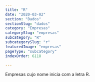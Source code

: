 ```yaml
---
title: "R"
date: "2020-03-02"
section: "Dados"
sectionSlug: "dados"
category: "Empresas"
categorySlug: "empresas"
subcategory: "R"
subcategorySlug: "r"
featuredImage: "empresas"
pageType: "subcategory"
indexOrder: 6118

---
```


Empresas cujo nome inicia com a letra R.